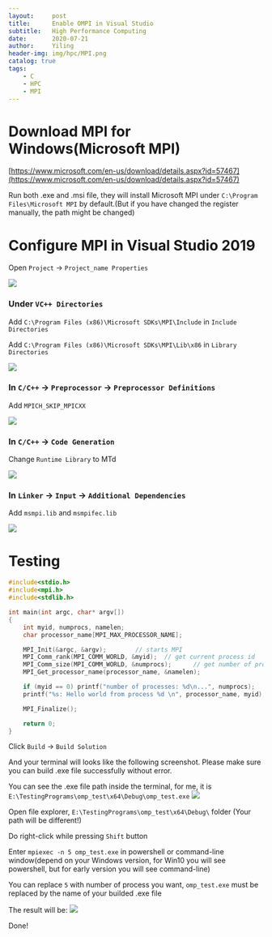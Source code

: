 ```yaml
---
layout:     post
title:      Enable OMPI in Visual Studio
subtitle:   High Performance Computing
date:       2020-07-21
author:     Yiling
header-img: img/hpc/MPI.png
catalog: true
tags:
    - C
    - HPC
    - MPI
---
```


# Download MPI for Windows(Microsoft MPI)

[https://www.microsoft.com/en-us/download/details.aspx?id=57467](https://www.microsoft.com/en-us/download/details.aspx?id=57467)

Run both .exe and .msi file, they will install Microsoft MPI under `C:\Program Files\Microsoft MPI` by default.(But if you have changed the register manually, the path might be changed)

# Configure MPI in Visual Studio 2019

Open `Project` -> `Project_name Properties` 

![](\img\hpc\mpi_setting1.png)



### Under `VC++ Directories`

Add `C:\Program Files (x86)\Microsoft SDKs\MPI\Include` in `Include Directories`

Add `C:\Program Files (x86)\Microsoft SDKs\MPI\Lib\x86` in `Library Directories`

![](\img\hpc\mpi_setting3.png)

### In `C/C++` -> `Preprocessor` -> `Preprocessor Definitions`

Add `MPICH_SKIP_MPICXX`

![](\img\hpc\mpi_setting2.png)

### In `C/C++` -> `Code Generation`

Change `Runtime Library` to MTd

![](\img\hpc\mpi_setting4.png)

### In `Linker` -> `Input` -> `Additional Dependencies`

Add `msmpi.lib` and `msmpifec.lib`

![](\img\hpc\mpi_setting5.png)

# Testing

```c
#include<stdio.h>
#include<mpi.h>
#include<stdlib.h>

int main(int argc, char* argv[])
{
	int myid, numprocs, namelen;
	char processor_name[MPI_MAX_PROCESSOR_NAME];

	MPI_Init(&argc, &argv);        // starts MPI
	MPI_Comm_rank(MPI_COMM_WORLD, &myid);  // get current process id
	MPI_Comm_size(MPI_COMM_WORLD, &numprocs);      // get number of processeser
	MPI_Get_processor_name(processor_name, &namelen);

	if (myid == 0) printf("number of processes: %d\n...", numprocs);
	printf("%s: Hello world from process %d \n", processor_name, myid);

	MPI_Finalize();

	return 0;
}
```
Click `Build` -> `Build Solution`

And your terminal will looks like the following screenshot. Please make sure you can build .exe file successfully without error.

You can see the .exe file path inside the terminal, for me, it is `E:\TestingPrograms\omp_test\x64\Debug\omp_test.exe`
![](\img\hpc\mpi_setting6.png)

Open file explorer, `E:\TestingPrograms\omp_test\x64\Debug\` folder (Your path will be different!)

Do right-click while pressing `Shift` button

Enter `mpiexec -n 5 omp_test.exe` in powershell or command-line window(depend on your Windows version, for Win10 you will see powershell, but for early version you will see command-line)

You can replace `5` with number of process you want, `omp_test.exe` must be replaced by the name of your builded .exe file

The result will be:
![](\img\hpc\mpi_setting7.png)

Done!